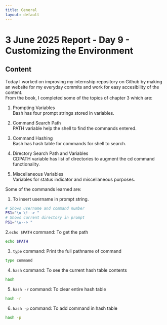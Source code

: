 ```yaml
---
title: General
layout: default
---
```


# 3 June 2025 Report - Day 9 - Customizing the Environment

## Content

Today I worked on improving my internship repository on Github by making an website for my everyday commits and work for easy accesibility of the content.  
From the book, I completed some of the topics of chapter 3 which are:

1. Prompting Variables  
Bash has four prompt strings stored in variables.

2. Command Search Path  
PATH variable help the shell to find the commands entered.    

3. Command Hashing  
Bash has hash table for commands for shell to search.

4. Directory Search Path and Variables  
CDPATH variable has list of directories to augment the cd command functionality.

5. Miscellaneous Variables  
Variables for status indicator and miscellaneous purposes.

Some of the commands learned are:
1. To insert username in prompt string.
```bash
# Shows username and command number
PS1="\u \!--> "  
# Shows current directory in prompt 
PS1="\w--> "    
```


2.`echo $PATH` command: To get the path
```bash
echo $PATH
```

3. `type` command: Print the full pathname of command
```bash
type command
```

4. `hash` command: To see the current hash table contents
```bash
hash
```
5. `hash -r` command: To clear entire hash table
```bash
hash -r
```
6. `hash -p` command: To add command in hash table
```bash
hash -p
```

